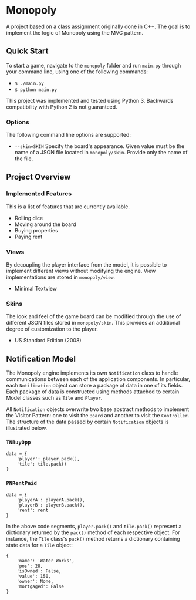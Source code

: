 # Monopoly
A project based on a class assignment originally done in C++. The goal is to implement the logic of Monopoly using the MVC pattern.

## Quick Start
To start a game, navigate to the `monopoly` folder and run `main.py` through your command line, using one of the following commands:
* `$ ./main.py`
* `$ python main.py`

This project was implemented and tested using Python 3. Backwards compatibility with Python 2 is not guaranteed.

### Options
The following command line options are supported:
* `--skin=SKIN` Specify the board's appearance. Given value must be the name of a JSON file located in `monopoly/skin`. Provide only the name of the file.

## Project Overview
### Implemented Features
This is a list of features that are currently available.
* Rolling dice
* Moving around the board
* Buying properties
* Paying rent

### Views
By decoupling the player interface from the model, it is possible to implement different views without modifying the engine. View implementations are stored in `monopoly/view`.
* Minimal Textview

### Skins
The look and feel of the game board can be modified through the use of different JSON files stored in `monopoly/skin`. This provides an additional degree of customization to the player.
* US Standard Edition (2008)

## Notification Model
The Monopoly engine implements its own `Notification` class to handle communications between each of the application components. In particular, each `Notification` object can store a package of data in one of its fields. Each package of data is constructed using methods attached to certain Model classes such as `Tile` and `Player`.

All `Notification` objects overwrite two base abstract methods to implement the Visitor Pattern: one to visit the `Board` and another to visit the `Controller`. The structure of the data passed by certain `Notification` objects is illustrated below.

### `TNBuyOpp`
````
data = {
    'player': player.pack(),
    'tile': tile.pack()
}
````

### `PNRentPaid`
````
data = {
    'playerA': playerA.pack(),
    'playerB': playerB.pack(),
    'rent': rent
}
````

In the above code segments, `player.pack()` and `tile.pack()` represent a dictionary returned by the `pack()` method of each respective object. For instance, the `Tile` class's `pack()` method returns a dictionary containing state data for a `Tile` object:

````
{
    'name': 'Water Works',
    'pos': 28,
    'isOwned': False,
    'value': 150,
    'owner': None,
    'mortgaged': False
}
````
